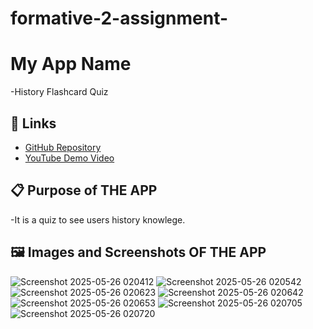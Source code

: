 # formative-2-assignment-

# My App Name
-History Flashcard Quiz

## 🔗 Links

- [GitHub Repository](https://github.com/Fuze-ai/formative-2-assignment-.git)
- [YouTube Demo Video](https://www.youtube.com/watch?v=your-video-id)

## 📋 Purpose of THE APP
-It is a quiz to see users history knowlege.

## 🖼️ Images and Screenshots OF THE APP

![Screenshot 2025-05-26 020412](https://github.com/user-attachments/assets/708e9ee0-a80d-443c-8d67-35ae1bf94302)
![Screenshot 2025-05-26 020542](https://github.com/user-attachments/assets/eeffb499-74c4-4345-8537-d9151f4249b1)
![Screenshot 2025-05-26 020623](https://github.com/user-attachments/assets/2c3520e8-8ea7-411d-913f-d045b916f216)
![Screenshot 2025-05-26 020642](https://github.com/user-attachments/assets/d4c02624-7ba5-45b7-8549-86c3c419a00f)
![Screenshot 2025-05-26 020653](https://github.com/user-attachments/assets/dbbd43f5-4817-410a-a110-f442a9ec63fb)
![Screenshot 2025-05-26 020705](https://github.com/user-attachments/assets/62ce03fe-0785-4df4-a376-2eaa4012d808)
![Screenshot 2025-05-26 020720](https://github.com/user-attachments/assets/ed8aaae5-694c-4295-8616-17170ea21678)
